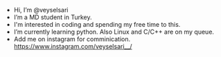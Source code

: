 - Hi, I’m @veyselsari
- I’m a MD student in Turkey. 
- I'm interested in coding and spending my free time to this.
- I’m currently learning python. Also Linux and C/C++ are on my queue.
- Add me on instagram for comminication. https://www.instagram.com/veyselsari__/
